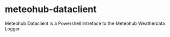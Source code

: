 # meteohub-dataclient
Meteohub Dataclient is a Powershell Intreface to the Meteohub Weatherdata Logger
